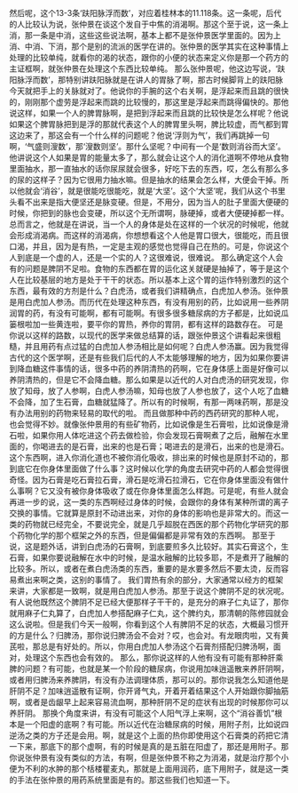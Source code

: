 然后呢，这个13-3条‘趺阳脉浮而数’，对应着桂林本的11.118条。这一条呢，后代的人比较认为说，张仲景在谈这个发自于中焦的消渴啊。那这个至于说，这一条上消，那一条是中消，这些这些说法啊，基本上都不是张仲景医学里面的。因为上消、中消、下消，那个是别的流派的医学在讲的。张仲景的医学其实在这种事情上处理的比较单纯，就看你的渴的状态，跟你的小便的状态来定义你是那一个药方的主证框啊，就张仲景在处理这个东西比较单纯。
那么张仲景呢，他这边写说，‘趺阳脉浮而数’，那特别讲趺阳脉就是在讲人的胃脉了啊，那古时候脚背上的趺阳脉今天就把手上的关脉就对了。他说你的手腕的这个右关啊，是浮起来而且跳的很快的，刚刚那个虚劳是浮起来而跳的比较慢的，那这里是浮起来而跳得偏快的。那他说这样，如果一个人的脾胃脉啊，是把到浮起来而且跳的比较快是怎么样呢？他说如果这个脾胃脉把到是浮的那就代表这个人的脾胃里头啊，脾比较虚，而气都到胃这边来了，那这会有一个什么样的问题呢？他说‘浮则为气’，我们再跳掉一句啊，‘气盛则溲数’，那‘溲数则坚’。那什么坚呢？中间有一个是‘数则消谷而大坚’。他讲说这个人如果是胃的能量太多了，那么就会让这个人的消化道啊不停地从食物里面抽水，那一直抽水的话你尿尿就会很多，好吃下去的东西，哎，怎么有那么多的尿的这样子？因为它很用力抽水嘛。但是抽水的结果会怎么样，大便会干掉。所以他就会‘消谷’，就是很能吃很能吃，就是‘大坚’。这个‘大坚’呢，我们从这个书里头看不出来是指大便坚还是脉变硬。但是，不用分，因为当人的肚子里面大便硬的时候，你把到的脉也会变硬，所以这个无所谓啊，脉硬掉，或者大便硬掉都一样。
总而言之，他就是在讲说，当一个人的身体是处在这样的一个状况的时候呢，他就会形成消渴病。而这样的消渴病，你想想看这个人他是胃口很大，很能吃，而且很口渴，并且，因为是有热，一定是主观的感觉也觉得自己在热的。可是，你说这个人到底是一个虚的人，还是一个实的人？这很难说，很难说。
那么确定这个人会有的问题是脾阴不足啦。食物的东西都在胃的运化这关就硬是抽掉了，等于是这个人在比较基层的地方是处于干干的状态。所以基本上这个胃的运作特别激烈的这个东西，最有效的方剂是什么？白虎汤，或者我们讲精确点，白虎加人参汤。张仲景是用白虎加人参汤。而历代在处理这种东西，有没有用别的药，比如说用一些养阴润胃的药，有没有可能啊，都有可能啊。有很多很多糖尿病的方子都是，比如说瓜篓根啦加一些黄连啦，要平你的胃热，养你的胃阴，都有这样的路数存在。
可是你说以这样的路数，以现代的医学来做总结算的话，跟张仲景这个讲看起来很粗糙，并且用药有点过猛的白虎加人参汤相比是如何呢？白虎人参汤赢。因为我觉得古代的这个医学啊，还是有些我们后代的人不太能够理解的地方，因为如果你要讲到降血糖这件事情的话，很多中药的养阴清热的药啊，它在身体感上面是好像可以养阴清热的，但是它不会降血糖。那么如果是以近代的人对白虎汤的研究发现，你放了知母，放了人参啊，白虎人参汤嘛，知母也放了人参也放了，这个人吃了血糖不会降，加了生石膏，血糖就猛降了。所以有的时候啊，有那一两味药啊，那是没有办法用别的药物来轻易的取代的啦。
而且做那种中药的西药研究的那种人呢，也会觉得不妙。就像张仲景用的有些矿物药，比如说像是生石膏啦，比如说像是滑石啦，如果你用人体吃进这个药去做检验，你会发现石膏啊煮了之后，融解在水里面的，你喝进去的是石膏，出来的也是石膏；喝进去的是滑石，出来的也是滑石。这个东西啊，进入你消化道也不被你消化吸收，排出来的时候也是原封不动的，那到底它在你身体里面做了什么事？这时候以化学的角度去研究中药的人都会觉得很奇怪。因为石膏是吃石膏拉石膏，滑石是吃滑石拉滑石，它在你身体里面没有做什么事啊？它又没有被你身体吸收了或在你身体里面怎么样跑。可是呢，有些人就会再进一步的说，这一类的东西啊经过身体的时候，会跟你的身体有某种所谓的离子交换的事情。它就算是原封不动进出来，对你的身体的影响也是非常大的。而这一类的药物就已经完全，不要说完全，就是几乎超脱在西医的那个药物化学研究的那个药物化学的那个框架之外的东西，但是偏偏都是非常有效的东西啊。
那至于说，这是题外话，讲到白虎汤的石膏啊，到底要煎多久比较好。其实石膏这个，生石膏，如果你要说融解在水中的时候，是温水融解的比较多耶，不是煮开了融解的比较多。所以，或者在煮白虎汤类的东西，重要的是水要多然后不要太烫，反而容易煮出来啊之类，这别的事情了。
我们胃热有余的部分，大家通常以经方的框架来讲，大家都是一致啊，就是用白虎加人参汤。那至于说这个脾阴不足的状况呢。有人说他既然这个脾阴不足已经大便那样子干干的，是充分的麻子仁丸证了，那你就用麻子仁丸算了，白虎加人参搭配麻子仁丸，这个脾约丸，那清朝的陈修园就会这么说啦。但是我们今天一般啊，你看到这个人有脾阴不足的状态，大概最习惯开的方是什么？归脾汤，那你说归脾汤会不会对？哎，也会对。有龙眼肉啦，又有黄芪啦，那总是有好处的。所以，你用白虎加人参汤这个石膏剂搭配归脾汤啊，面对，处理这个东西也会有效的。
那么，那你说这样的人他有没有可能有那种肝乘脾的问题？有可能，也就是某一个阶段的糖尿病，你说用加味逍遥散来养肝阴啊，或者用归脾汤来养脾阴，有没有办法调理体质，那可以的。那你说我怎么知道他是肝阴不足？加味逍遥散有证啊，你开肾气丸，开着开着结果这个人开始跟你脚抽筋啊，或者是齿龈早上起来容易流血啊，那种肝阴不足的症状有出现的时候那你可以养肝阴。
那换个角度来讲，有没有可能这个人阳气浮上来啊，这个“消谷善饥”根本是一个阳虚的底啊？有可能。所以近代在治糖尿病的时候，用附子剂，比如说四逆汤之类的方子还是会用。啊，就是这个上面的热你即使用这个石膏类的药把它清一下来，那底下的那个虚啊，有的时候是真的是五脏在阳虚了，那还是用附子。那你说张仲景有没有类似的方法，有啊，但是张仲景不称之为消渴，就是治疗那个小便为不利的水肿的那个栝楼瞿麦丸，那就是上面用润药，底下用附子，就是这一类的手法在张仲景的用药系统里面是有的。那这些我们也知道一下。
